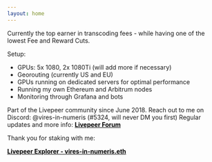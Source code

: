 ```yaml
---
layout: home
---
```


Currently the top earner in transcoding fees - while having one of the lowest Fee and Reward Cuts. 

Setup: 
- GPUs: 5x 1080, 2x 1080Ti (will add more if necessary)
- Georouting (currently US and EU)
- GPUs running on dedicated servers for optimal performance
- Running my own Ethereum and Arbitrum nodes
- Monitoring through Grafana and bots

Part of the Livepeer community since June 2018. Reach out to me on Discord: @vires-in-numeris (#5324, will never DM you first)
Regular updates and more info: <a href="https://forum.livepeer.org/t/transcoder-campaign-0x525-with-telegram-bot" style="color: black; font-weight: bold; text-decoration: underline;">Livepeer Forum</a>

Thank you for staking with me:

<a href="https://explorer.livepeer.org/accounts/0x525419ff5707190389bfb5c87c375d710f5fcb0e/orchestrating" style="color: black; font-weight: bold; text-decoration: underline;">Livepeer Explorer - vires-in-numeris.eth</a>
